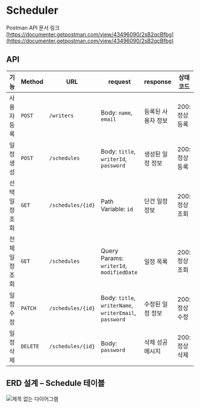 # Scheduler
Postman API 문서 링크
[https://documenter.getpostman.com/view/43496090/2sB2qcBfbg](https://documenter.getpostman.com/view/43496090/2sB2qcBfbg)

## API
| 기능            | Method   | URL                 | request                                      | response             | 상태코드       |
|-----------------|----------|---------------------|----------------------------------------------|----------------------|----------------|
| 사용자 등록     | `POST`   | `/writers`          | Body: `name`, `email`                        | 등록된 사용자 정보   | 200: 정상등록  |
| 일정 생성       | `POST`   | `/schedules`        | Body: `title`, `writerId`, `password`        | 생성된 일정 정보     | 200: 정상등록  |
| 선택 일정 조회  | `GET`    | `/schedules/{id}`   | Path Variable: `id`                          | 단건 일정 정보       | 200: 정상조회  |
| 전체 일정 조회  | `GET`    | `/schedules`        | Query Params: `writerId`, `modifiedDate`     | 일정 목록             | 200: 정상조회  |
| 일정 수정       | `PATCH`  | `/schedules/{id}`   | Body: `title`, `writerName`, `writerEmail`, `password` | 수정된 일정 정보     | 200: 정상수정  |
| 일정 삭제       | `DELETE` | `/schedules/{id}`   | Body: `password`                             | 삭제 성공 메시지     | 200: 정상삭제  |


## ERD 설계 – Schedule 테이블

![제목 없는 다이어그램](https://github.com/user-attachments/assets/ef352be3-87e2-415b-b857-399d87592c08)

